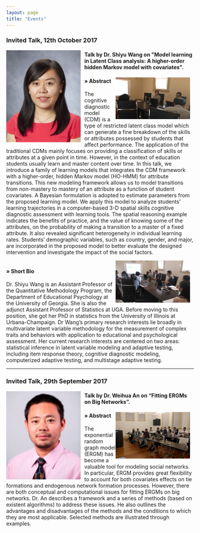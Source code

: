 ```yaml
---
layout: page
title: "Events"
---
```

### Invited Talk, 12th October 2017

<div style="float: left; margin-right: 10px;">
  <img src="/assets/shiyu_talk.png" alt="shiyu_talk" style="width: 200px;"/>
</div>

#### Talk by Dr. Shiyu Wang on "Model learning in Latent Class analysis: A higher-order hidden Markov model with covariates".

<div style="float: right; margin-right: 10px;">
  <img src="/assets/shiyu_talk_2.jpeg" alt="shiyu_talk2" style="width: 200px;"/>
</div>

#### **»** Abstract
The cognitive diagnostic model (CDM) is a type of restricted latent class model which can generate a fine breakdown of the skills or attributes possessed by students that affect performance. The application of the traditional CDMs mainly focuses on providing a classification of skills or attributes at a given point in time.  However, in the context of education students usually learn and master content over time. In this talk, we introduce a family of learning models that integrates the CDM framework with a higher-order, hidden Markov model (HO-HMM) for attribute transitions. This new modeling framework allows us to model transitions from non-mastery to mastery of an attribute as a function of student covariates. A Bayesian formulation is adopted to estimate parameters from the proposed learning model. We apply this model to analyze students’ learning trajectories in a computer-based 3-D spatial skills cognitive diagnostic assessment with learning tools. The spatial reasoning example indicates the benefits of practice, and the value of knowing some of the attributes, on the probability of making a transition to a master of a fixed attribute. It also revealed significant heterogeneity in individual learning rates. Students’ demographic variables, such as country, gender, and major, are incorporated in the proposed model to better evaluate the designed intervention and investigate the impact of the social factors.

<div style="clear: both;"></div>

<div style="float: right; margin-right: 10px;">
  <img src="/assets/shiyu_talk3.jpeg" alt="shiyu_talk3" style="width: 200px;"/>
</div>

#### **»** Short Bio
Dr. Shiyu Wang is an Assistant Professor of the Quantitative Methodology Program, the Department of Educational Psychology at the University of Georgia.  She is also the adjunct Assistant Professor of Statistics at UGA. Before moving to this position, she got her PhD in statistics from the University of Illinois at Urbana-Champaign. Dr Wang’s primary research interests lie broadly in multivariate latent variable methodology for the measurement of complex traits and behaviors with application to educational and psychological assessment. Her current research interests are centered on two areas: statistical inference in latent variable modeling and adaptive testing, including item response theory, cognitive diagnostic modeling, computerized adaptive testing, and multistage adaptive testing.

*** 
### Invited Talk, 29th September 2017
<div style="float: left; margin-right: 10px;">
  <img src="/assets/weihua.png" alt="weihua" style="width: 200px;"/>
</div>

#### Talk by Dr. Weihua An on “Fitting ERGMs on Big Networks”.

<div style="float: right; margin-right: 10px;">
  <img src="/assets/weihua_talk.png" alt="weihua_talk" style="width: 200px;"/>
</div>

#### **»** Abstract
The exponential random graph model (ERGM) has become a valuable tool for modeling social networks. In particular, ERGM provides great flexibility to account for both covariates effects on tie formations and endogenous network formation processes. However, there are both conceptual and computational issues for fitting ERGMs on big networks. Dr. An describes a framework and a series of methods (based on existent algorithms) to address these issues. He also outlines the advantages and disadvantages of the methods and the conditions to which they are most applicable. Selected methods are illustrated through examples.
